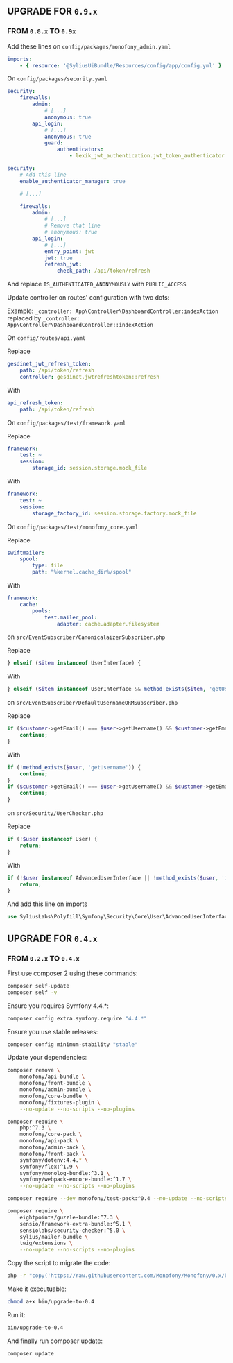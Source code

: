 ## UPGRADE FOR `0.9.x`

### FROM `0.8.x` TO `0.9x`

Add these lines on `config/packages/monofony_admin.yaml`

```yaml
imports:
    - { resource: '@SyliusUiBundle/Resources/config/app/config.yml' }
 ```

On `config/packages/security.yaml`
```yaml
security:
    firewalls:
        admin:
            # [...]
            anonymous: true
        api_login:
            # [...]
            anonymous: true
            guard:
                authenticators:
                    - lexik_jwt_authentication.jwt_token_authenticator
```

```yaml
security:
    # Add this line
    enable_authenticator_manager: true

    # [...]

    firewalls:
        admin:
            # [...]
            # Remove that line
            # anonymous: true 
        api_login:
            # [...]
            entry_point: jwt
            jwt: true
            refresh_jwt:
                check_path: /api/token/refresh
```

And replace `IS_AUTHENTICATED_ANONYMOUSLY` with `PUBLIC_ACCESS`

Update controller on routes' configuration with two dots:

Example:
`_controller: App\Controller\DashboardController:indexAction` replaced by `_controller: App\Controller\DashboardController::indexAction`

On `config/routes/api.yaml`

Replace
```yaml
gesdinet_jwt_refresh_token:
    path: /api/token/refresh
    controller: gesdinet.jwtrefreshtoken::refresh
```

With
```yaml
api_refresh_token:
    path: /api/token/refresh
```

On `config/packages/test/framework.yaml`

Replace
```yaml
framework:
    test: ~
    session:
        storage_id: session.storage.mock_file
```

With
```yaml
framework:
    test: ~
    session:
        storage_factory_id: session.storage.factory.mock_file
```

On `config/packages/test/monofony_core.yaml`

Replace
```yaml
swiftmailer:
    spool:
        type: file
        path: "%kernel.cache_dir%/spool"
```

With
```yaml
framework:
    cache:
        pools:
            test.mailer_pool:
                adapter: cache.adapter.filesystem
```

on `src/EventSubscriber/CanonicalaizerSubscriber.php`

Replace
```php
} elseif ($item instanceof UserInterface) {
```

With
```php
} elseif ($item instanceof UserInterface && method_exists($item, 'getUsername')) {
```

on `src/EventSubscriber/DefaultUsernameORMSubscriber.php`

Replace
```php
if ($customer->getEmail() === $user->getUsername() && $customer->getEmailCanonical() === $user->getUsernameCanonical()) {
    continue;
}
```

With
```php
if (!method_exists($user, 'getUsername')) {
    continue;
}
if ($customer->getEmail() === $user->getUsername() && $customer->getEmailCanonical() === $user->getUsernameCanonical()) {
    continue;
}
```

on `src/Security/UserChecker.php`

Replace
```php
if (!$user instanceof User) {
    return;
}
```

With
```php
if (!$user instanceof AdvancedUserInterface || !method_exists($user, 'isCredentialsNonExpired')
    return;
}
```

And add this line on imports

```php
use SyliusLabs\Polyfill\Symfony\Security\Core\User\AdvancedUserInterface;
```

## UPGRADE FOR `0.4.x`

### FROM `0.2.x` TO `0.4.x`

First use composer 2 using these commands:
```bash
composer self-update
composer self -v
```

Ensure you requires Symfony 4.4.*:
```bash
composer config extra.symfony.require "4.4.*"
```

Ensure you use stable releases:
```bash
composer config minimum-stability "stable"
```

Update your dependencies:
```bash
composer remove \
    monofony/api-bundle \
    monofony/front-bundle \
    monofony/admin-bundle \
    monofony/core-bundle \
    monofony/fixtures-plugin \
    --no-update --no-scripts --no-plugins
```

```bash
composer require \
    php:^7.3 \
    monofony/core-pack \
    monofony/api-pack \
    monofony/admin-pack \
    monofony/front-pack \
    symfony/dotenv:4.4.* \
    symfony/flex:^1.9 \
    symfony/monolog-bundle:^3.1 \
    symfony/webpack-encore-bundle:^1.7 \
    --no-update --no-scripts --no-plugins
```

```bash
composer require --dev monofony/test-pack:^0.4 --no-update --no-scripts --no-plugins
```

```bash
composer require \
    eightpoints/guzzle-bundle:^7.3 \
    sensio/framework-extra-bundle:^5.1 \
    sensiolabs/security-checker:^5.0 \
    sylius/mailer-bundle \
    twig/extensions \
    --no-update --no-scripts --no-plugins
```

Copy the script to migrate the code:
```bash
php -r "copy('https://raw.githubusercontent.com/Monofony/Monofony/0.x/bin/upgrade-to-0.4', 'bin/upgrade-to-0.4');"
```

Make it executuable:
```bash
chmod a+x bin/upgrade-to-0.4
```

Run it:
```bash
bin/upgrade-to-0.4
```

And finally run composer update:
```bash
composer update
```
